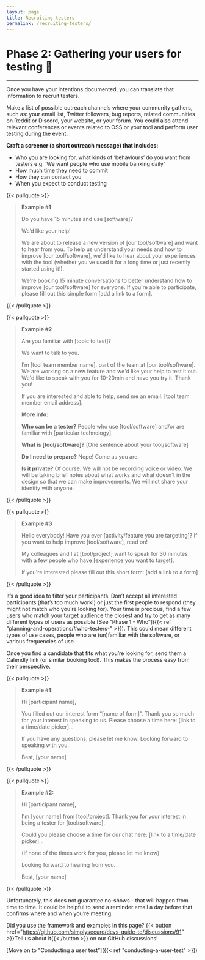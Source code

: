 ```yaml
---
layout: page
title: Recruiting testers
permalink: /recruiting-testers/
---
```


# Phase 2: Gathering your users for testing 🎣

---

Once you have your intentions documented, you can translate that information to recruit testers.

Make a list of possible outreach channels where your community gathers, such as: your email list, Twitter followers, bug reports, related communities on Reddit or Discord, your website, or your forum. You could also attend relevant conferences or events related to OSS or your tool and perform user testing during the event.

**Craft a screener (a short outreach message) that includes:**

- Who you are looking for, what kinds of ‘behaviours’ do you want from testers e.g. ‘We want people who use mobile banking daily’
- How much time they need to commit
- How they can contact you
- When you expect to conduct testing


{{< pullquote >}}

> **Example #1**
>
> Do you have 15 minutes and use [software]?
> 
> We’d like your help!
> 
> We are about to release a new version of [our tool/software] and want to hear from you. To help us understand your needs and how to improve [our tool/software], we'd like to hear about your experiences with the tool (whether you've used it for a long time or just recently started using it!).
> 
> We're booking 15 minute conversations to better understand how to improve [our tool/software] for everyone. If you're able to participate, please fill out this simple form [add a link to a form].

{{< /pullquote >}}

{{< pullquote >}}

> **Example #2**
>
> Are you familiar with [topic to test]?
> 
> We want to talk to you.
> 
> I’m [tool team member name], part of the team at [our tool/software]. We are working on a new feature and we'd like your help to test it out. We'd like to speak with you for 10-20min and have you try it. Thank you!
> 
> If you are interested and able to help, send me an email: [tool team member email address].
>
> 
> **More info:**
> 
> **Who can be a tester?**
> People who use [tool/software] and/or are familiar with [particular technology].
> 
> **What is [tool/software]?**
> [One sentence about your tool/software]
> 
> **Do I need to prepare?**
> Nope! Come as you are.
> 
> **Is it private?**
> Of course. We will not be recording voice or video. We will be taking brief notes about what works and what doesn't in the design so that we can make improvements. We will not share your identity with anyone.

{{< /pullquote >}}

{{< pullquote >}}

> **Example #3**
> 
> Hello everybody! Have you ever [activity/feature you are targeting]? If you want to help improve [tool/software], read on!
> 
> My colleagues and I at [tool/project] want to speak for 30 minutes with a few people who have [experience you want to target].
> 
> If you're interested please fill out this short form: [add a link to a form]

{{< /pullquote >}}

It’s a good idea to filter your participants. Don’t accept all interested participants (that’s too much work!) or just the first people to respond (they might not match who you’re looking for). Your time is precious, find a few users who match your target audience the closest and try to get as many different types of users as possible [See “Phase 1 - Who”]({{< ref "planning-and-operations/#who-testers-" >}}). This could mean different types of use cases, people who are (un)familiar with the software, or various frequencies of use.

Once you find a candidate that fits what you’re looking for, send them a Calendly link (or similar booking tool). This makes the process easy from their perspective.

{{< pullquote >}}

> **Example #1:**
> 
> Hi [participant name],
> 
> You filled out our interest form “[name of form]”. Thank you so much for your interest in speaking to us. Please choose a time here: [link to a time/date picker]...
> 
> If you have any questions, please let me know. Looking forward to speaking with you.
> 
> Best,
> [your name]

{{< /pullquote >}}

{{< pullquote >}}

> **Example #2:**
>
> Hi [participant name],
> 
> I'm [your name] from [tool/project]. Thank you for your interest in being a tester for [tool/software].
> 
> Could you please choose a time for our chat here: [link to a time/date picker]...
> 
> (If none of the times work for you, please let me know)
> 
> Looking forward to hearing from you.
> 
> Best,
> [your name]

{{< /pullquote >}}

Unfortunately, this does not guarantee no-shows - that will happen from time to time. It could be helpful to send a reminder email a day before that confirms where and when you’re meeting.

Did you use the framework and examples in this page? {{< button href="https://github.com/simplysecure/devs-guide-to/discussions/91" >}}Tell us about it{{< /button >}} on our GitHub discussions!

[Move on to "Conducting a user test”]({{< ref "conducting-a-user-test" >}})
